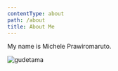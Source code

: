 ```yaml
---
contentType: about
path: /about
title: About Me
---
```

My name is Michele Prawiromaruto.

![gudetama](/files/246538-gudetama-gudetama.gif)
